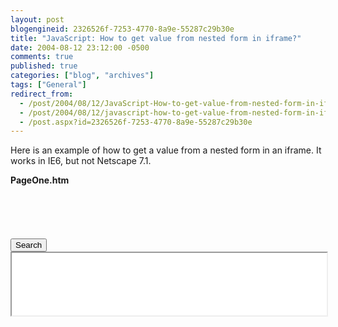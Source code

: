 ```yaml
---
layout: post
blogengineid: 2326526f-7253-4770-8a9e-55287c29b30e
title: "JavaScript: How to get value from nested form in iframe?"
date: 2004-08-12 23:12:00 -0500
comments: true
published: true
categories: ["blog", "archives"]
tags: ["General"]
redirect_from: 
  - /post/2004/08/12/JavaScript-How-to-get-value-from-nested-form-in-iframe
  - /post/2004/08/12/javascript-how-to-get-value-from-nested-form-in-iframe
  - /post.aspx?id=2326526f-7253-4770-8a9e-55287c29b30e
---
```

<!-- more -->

Here is an example of how to get a value from a nested form in an iframe. It works in IE6, but not Netscape 7.1.

**PageOne.htm<BR>**<html><BR><head><BR><script language='JavaScript'>

 function Search() {<BR>  alert(document.frames("PageTwo").document.forms("Members").elements("Search").value);<BR> }

</script><BR></head><BR><body><BR><input type='button' value='Search' onclick='Search();'><BR><iframe name='PageTwo' src="PageTwo.htm" width='100%' height='100'><BR></body><BR></html>

**PageTwo.htm<BR>**<html><BR><body><BR><form name='Members'><BR>    <input type='text' name='Search' value='Chris'><BR></form><BR></body><BR></html>
